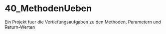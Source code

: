 # 40_MethodenUeben

Ein Projekt fuer die Vertiefungsaufgaben zu den Methoden, Parametern und Return-Werten